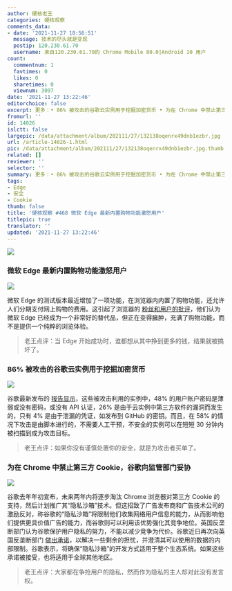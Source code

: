 ```yaml
---
author: 硬核老王
categories: 硬核观察
comments_data:
- date: '2021-11-27 18:56:51'
  message: 技术的尽头就是变现
  postip: 120.230.61.70
  username: 来自120.230.61.70的 Chrome Mobile 80.0|Android 10 用户
count:
  commentnum: 1
  favtimes: 0
  likes: 0
  sharetimes: 0
  viewnum: 3097
date: '2021-11-27 13:22:46'
editorchoice: false
excerpt: 更多：• 86% 被攻击的谷歌云实例用于挖掘加密货币 • 为在 Chrome 中禁止第三方 Cookie，谷歌向监管部门妥协
fromurl: ''
id: 14026
islctt: false
largepic: /data/attachment/album/202111/27/132138oqenrx49dnb1ezbr.jpg
url: /article-14026-1.html
pic: /data/attachment/album/202111/27/132138oqenrx49dnb1ezbr.jpg.thumb.jpg
related: []
reviewer: ''
selector: ''
summary: 更多：• 86% 被攻击的谷歌云实例用于挖掘加密货币 • 为在 Chrome 中禁止第三方 Cookie，谷歌向监管部门妥协
tags:
- Edge
- 安全
- Cookie
thumb: false
title: '硬核观察 #468 微软 Edge 最新内置购物功能激怒用户'
titlepic: true
translator: ''
updated: '2021-11-27 13:22:46'
---
```


![](/data/attachment/album/202111/27/132138oqenrx49dnb1ezbr.jpg)


### 微软 Edge 最新内置购物功能激怒用户


![](/data/attachment/album/202111/27/132150zhqcial2h5flplhl.jpg)


微软 Edge 的测试版本最近增加了一项功能，在浏览器内内置了购物功能，还允许人们分期支付网上购物的费用。这引起了浏览器的 [粉丝和用户的批评](https://www.windowscentral.com/microsoft-edges-latest-feature-called-shameless-cash-grab-critics)，他们认为微软 Edge 已经成为一个非常好的替代品，但正在变得臃肿，充满了购物功能，而不是提供一个纯粹的浏览体验。



> 
> 老王点评：当 Edge 开始成功时，谁都想从其中挣到更多的钱，结果就被搞坏了。
> 
> 
> 


### 86% 被攻击的谷歌云实例用于挖掘加密货币


![](/data/attachment/album/202111/27/132209zz5id7d1wbp77es1.jpg)


谷歌最新发布的 [报告显示](https://services.google.com/fh/files/misc/gcat_threathorizons_full_nov2021.pdf)，这些被攻击利用的实例中，48% 的用户账户密码是薄弱或没有密码，或没有 API 认证，26% 是由于云实例中第三方软件的漏洞而发生的，只有 4% 是由于泄漏的凭证，如发布到 GitHub 的密钥。而且，在 58% 的情况下攻击是由脚本进行的，不需要人工干预，不安全的实例可以在短短 30 分钟内被扫描到成为攻击目标。



> 
> 老王点评：如果你没有谨慎处置你的安全，就是为攻击者买单了。
> 
> 
> 


### 为在 Chrome 中禁止第三方 Cookie，谷歌向监管部门妥协


![](/data/attachment/album/202111/27/132233duqzquyobjpph3rk.jpg)


谷歌去年年初宣布，未来两年内将逐步淘汰 Chrome 浏览器对第三方 Cookie 的支持，然后计划推广其“隐私沙箱”技术。但这招致了广告发布商和广告技术公司的激励反对，称谷歌的“隐私沙箱”将限制他们收集网络用户信息的能力，从而影响他们提供更具价值广告的能力，而谷歌则可以利用该优势强化其竞争地位。英国反垄断部门认为谷歌保护用户隐私的努力，不能以减少竞争为代价。谷歌近日再次向英国反垄断部门 [做出承诺](https://www.gov.uk/government/news/cma-secures-improved-commitments-on-google-s-privacy-sandbox)，以解决一些剩余的担忧，并澄清其可以使用的数据的内部限制。谷歌表示，将确保“隐私沙箱”的开发方式适用于整个生态系统。如果这些承诺被接受，也将适用于全球其他地区。



> 
> 老王点评：大家都在争抢用户的隐私，然而作为隐私的主人却对此没有发言权。
> 
> 
>